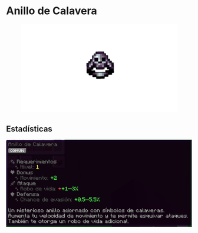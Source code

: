 # Anillo de Calavera

<figure><img src="../../../.gitbook/assets/Diseño sin título (6).png" alt=""><figcaption></figcaption></figure>

## Estadísticas

![](<../../../.gitbook/assets/image (1).png>)

